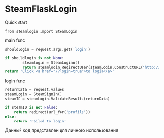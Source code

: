 # SteamFlaskLogin

Quick start
```pytohn
from steamlogin import SteamLogin
```
main func
```python
shouldLogin = request.args.get('login')

if shouldlogin is not None:
		steamlogin = SteamLoginn()
		return steamlogin.RedirectUser(steamlogin.ConstructURL('http://127.0.0.1:5000/login'))
return 'Click <a href="/?login=true">to login</a>'
```

login func
```python
returnData = request.values
steamLogin = SteamSignIn()
steamID = steamLogin.ValidateResults(returnData)

if steamID is not False:
	return redirect(url_for('profile'))
else:
	return 'Failed to login'
```

Данный код представлен для личного использования

